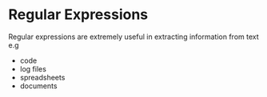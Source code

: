 # Regular Expressions
Regular expressions are extremely useful in extracting information from text e.g
- code
- log files
- spreadsheets
- documents

